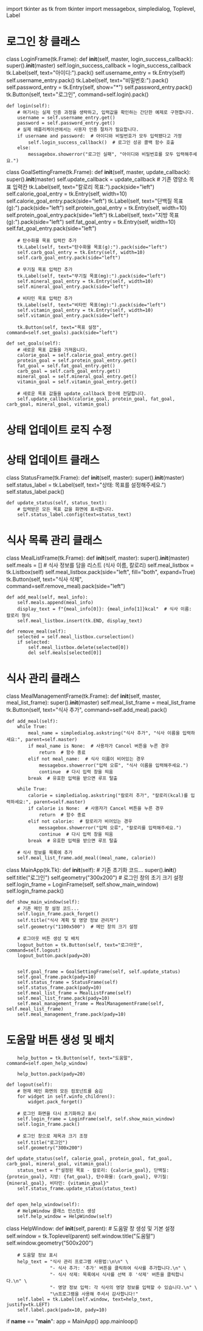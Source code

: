 
import tkinter as tk
from tkinter import messagebox, simpledialog, Toplevel, Label

# 로그인 창 클래스
class LoginFrame(tk.Frame):
    def __init__(self, master, login_success_callback):
        super().__init__(master)
        self.login_success_callback = login_success_callback
        tk.Label(self, text="아이디:").pack()
        self.username_entry = tk.Entry(self)
        self.username_entry.pack()
        tk.Label(self, text="비밀번호:").pack()
        self.password_entry = tk.Entry(self, show="*")
        self.password_entry.pack()
        tk.Button(self, text="로그인", command=self.login).pack()

    def login(self):
        # 여기서는 실제 인증 과정을 생략하고, 입력값을 확인하는 간단한 예제로 구현합니다.
        username = self.username_entry.get()
        password = self.password_entry.get()
        # 실제 애플리케이션에서는 사용자 인증 절차가 필요합니다.
        if username and password:  # 아이디와 비밀번호가 모두 입력됐다고 가정
            self.login_success_callback()  # 로그인 성공 콜백 함수 호출
        else:
            messagebox.showerror("로그인 실패", "아이디와 비밀번호를 모두 입력해주세요.")

class GoalSettingFrame(tk.Frame):
    def __init__(self, master, update_callback):
        super().__init__(master)
        self.update_callback = update_callback
        # 기존 영양소 목표 입력칸
        tk.Label(self, text="칼로리 목표:").pack(side="left")
        self.calorie_goal_entry = tk.Entry(self, width=10)
        self.calorie_goal_entry.pack(side="left")
        tk.Label(self, text="단백질 목표(g):").pack(side="left")
        self.protein_goal_entry = tk.Entry(self, width=10)
        self.protein_goal_entry.pack(side="left")
        tk.Label(self, text="지방 목표(g):").pack(side="left")
        self.fat_goal_entry = tk.Entry(self, width=10)
        self.fat_goal_entry.pack(side="left")
        
        # 탄수화물 목표 입력칸 추가
        tk.Label(self, text="탄수화물 목표(g):").pack(side="left")
        self.carb_goal_entry = tk.Entry(self, width=10)
        self.carb_goal_entry.pack(side="left")
        
        # 무기질 목표 입력칸 추가
        tk.Label(self, text="무기질 목표(mg):").pack(side="left")
        self.mineral_goal_entry = tk.Entry(self, width=10)
        self.mineral_goal_entry.pack(side="left")
        
        # 비타민 목표 입력칸 추가
        tk.Label(self, text="비타민 목표(mg):").pack(side="left")
        self.vitamin_goal_entry = tk.Entry(self, width=10)
        self.vitamin_goal_entry.pack(side="left")
        
        tk.Button(self, text="목표 설정", command=self.set_goals).pack(side="left")

    def set_goals(self):
        # 새로운 목표 값들을 가져옵니다.
        calorie_goal = self.calorie_goal_entry.get()
        protein_goal = self.protein_goal_entry.get()
        fat_goal = self.fat_goal_entry.get()
        carb_goal = self.carb_goal_entry.get()
        mineral_goal = self.mineral_goal_entry.get()
        vitamin_goal = self.vitamin_goal_entry.get()
        
        # 새로운 목표 값들을 update_callback 함수에 전달합니다.
        self.update_callback(calorie_goal, protein_goal, fat_goal, carb_goal, mineral_goal, vitamin_goal)

# 상태 업데이트 로직 수정

# 상태 업데이트 클래스
class StatusFrame(tk.Frame):
    def __init__(self, master):
        super().__init__(master)
        self.status_label = tk.Label(self, text="상태: 목표를 설정해주세요.")
        self.status_label.pack()

    def update_status(self, status_text):
        # 입력받은 모든 목표 값을 화면에 표시합니다.
        self.status_label.config(text=status_text)

# 식사 목록 관리 클래스
class MealListFrame(tk.Frame):
    def __init__(self, master):
        super().__init__(master)
        self.meals = []  # 식사 정보를 담을 리스트 (식사 이름, 칼로리)
        self.meal_listbox = tk.Listbox(self)
        self.meal_listbox.pack(side="left", fill="both", expand=True)
        tk.Button(self, text="식사 삭제", command=self.remove_meal).pack(side="left")

    def add_meal(self, meal_info):
        self.meals.append(meal_info)
        display_text = f"{meal_info[0]}: {meal_info[1]}kcal"  # 식사 이름: 칼로리 형식
        self.meal_listbox.insert(tk.END, display_text)

    def remove_meal(self):
        selected = self.meal_listbox.curselection()
        if selected:
            self.meal_listbox.delete(selected[0])
            del self.meals[selected[0]]

# 식사 관리 클래스
class MealManagementFrame(tk.Frame):
    def __init__(self, master, meal_list_frame):
        super().__init__(master)
        self.meal_list_frame = meal_list_frame
        tk.Button(self, text="식사 추가", command=self.add_meal).pack()

    def add_meal(self):
        while True:
            meal_name = simpledialog.askstring("식사 추가", "식사 이름을 입력하세요:", parent=self.master)
            if meal_name is None:  # 사용자가 Cancel 버튼을 누른 경우
                return  # 함수 종료
            elif not meal_name:  # 식사 이름이 비어있는 경우
                messagebox.showerror("입력 오류", "식사 이름을 입력해주세요.")
                continue  # 다시 입력 창을 띄움
            break  # 유효한 입력을 받으면 루프 탈출
        
        while True:
            calorie = simpledialog.askstring("칼로리 추가", "칼로리(kcal)를 입력하세요:", parent=self.master)
            if calorie is None:  # 사용자가 Cancel 버튼을 누른 경우
                return  # 함수 종료
            elif not calorie:  # 칼로리가 비어있는 경우
                messagebox.showerror("입력 오류", "칼로리를 입력해주세요.")
                continue  # 다시 입력 창을 띄움
            break  # 유효한 입력을 받으면 루프 탈출
        
        # 식사 정보를 목록에 추가
        self.meal_list_frame.add_meal((meal_name, calorie))



class MainApp(tk.Tk):
    def __init__(self):
        # 기존 초기화 코드...
        super().__init__()
        self.title("로그인")
        self.geometry("300x200")  # 로그인 창의 초기 크기 설정
        self.login_frame = LoginFrame(self, self.show_main_window)
        self.login_frame.pack()

    def show_main_window(self):
        # 기존 메인 창 설정 코드...
        self.login_frame.pack_forget()
        self.title("식사 계획 및 영양 정보 관리자")
        self.geometry("1100x500")  # 메인 창의 크기 설정

        # 로그아웃 버튼 생성 및 배치
        logout_button = tk.Button(self, text="로그아웃", command=self.logout)
        logout_button.pack(pady=20)


        self.goal_frame = GoalSettingFrame(self, self.update_status)
        self.goal_frame.pack(pady=10)
        self.status_frame = StatusFrame(self)
        self.status_frame.pack(pady=10)
        self.meal_list_frame = MealListFrame(self)
        self.meal_list_frame.pack(pady=10)
        self.meal_management_frame = MealManagementFrame(self, self.meal_list_frame)
        self.meal_management_frame.pack(pady=10)



# 도움말 버튼 생성 및 배치
        help_button = tk.Button(self, text="도움말", command=self.open_help_window)

        help_button.pack(pady=20)

    def logout(self):
        # 현재 메인 화면의 모든 컴포넌트를 숨김
        for widget in self.winfo_children():
            widget.pack_forget()
        
        # 로그인 화면을 다시 초기화하고 표시
        self.login_frame = LoginFrame(self, self.show_main_window)
        self.login_frame.pack()
        
        # 로그인 창으로 제목과 크기 조정
        self.title("로그인")
        self.geometry("300x200")

    def update_status(self, calorie_goal, protein_goal, fat_goal, carb_goal, mineral_goal, vitamin_goal):
        status_text = f"설정된 목표 - 칼로리: {calorie_goal}, 단백질: {protein_goal}, 지방: {fat_goal}, 탄수화물: {carb_goal}, 무기질: {mineral_goal}, 비타민: {vitamin_goal}"
        self.status_frame.update_status(status_text)


    def open_help_window(self):
        # HelpWindow 클래스 인스턴스 생성
        self.help_window = HelpWindow(self)




class HelpWindow:
    def __init__(self, parent):
        # 도움말 창 생성 및 기본 설정
        self.window = tk.Toplevel(parent)
        self.window.title("도움말")
        self.window.geometry("500x200")

        # 도움말 정보 표시
        help_text = "식사 관리 프로그램 사용법:\n\n" \
                    "- 식사 추가: '추가' 버튼을 클릭하여 식사를 추가합니다.\n" \
                    "- 식사 삭제: 목록에서 식사를 선택 후 '삭제' 버튼을 클릭합니다.\n" \
                    "- 영양 정보 입력: 각 식사의 영양 정보를 입력할 수 있습니다.\n" \
                    "\n프로그램을 사용해 주셔서 감사합니다!"
        self.label = tk.Label(self.window, text=help_text, justify=tk.LEFT)
        self.label.pack(padx=10, pady=10)


if __name__ == "__main__":
    app = MainApp()
    app.mainloop()
